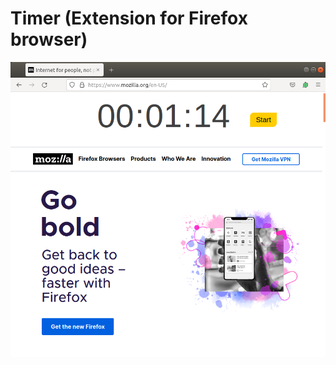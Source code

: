 # Timer (Extension for Firefox browser)

![speech-timer-for-firefox](doc/speech-timer-for-firefox.png)
